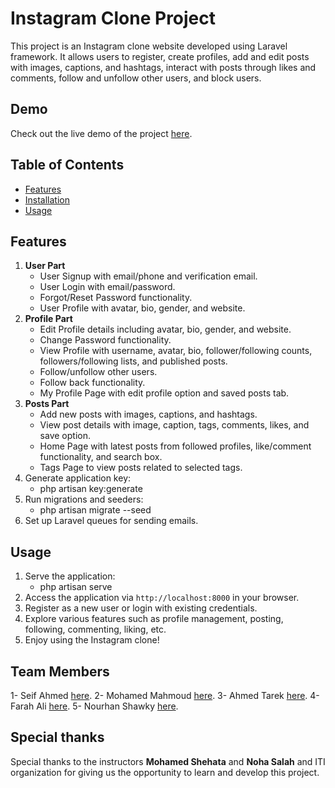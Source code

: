 # Instagram Clone Project

This project is an Instagram clone website developed using Laravel framework. It allows users to register, create profiles, add and edit posts with images, captions, and hashtags, interact with posts through likes and comments, follow and unfollow other users, and block users.

## Demo
Check out the live demo of the project [here](https://github.com/mohamed4mahmouud/instagram-clone/tree/main/Demo).

## Table of Contents
- [Features](#features)
- [Installation](#installation)
- [Usage](#usage)

## Features
1. **User Part**
   - User Signup with email/phone and verification email.
   - User Login with email/password.
   - Forgot/Reset Password functionality.
   - User Profile with avatar, bio, gender, and website.
2. **Profile Part**
   - Edit Profile details including avatar, bio, gender, and website.
   - Change Password functionality.
   - View Profile with username, avatar, bio, follower/following counts, followers/following lists, and published posts.
   - Follow/unfollow other users.
   - Follow back functionality.
   - My Profile Page with edit profile option and saved posts tab.
3. **Posts Part**
   - Add new posts with images, captions, and hashtags.
   - View post details with image, caption, tags, comments, likes, and save option.
   - Home Page with latest posts from followed profiles, like/comment functionality, and search box.
   - Tags Page to view posts related to selected tags.
4. Generate application key:
   - php artisan key:generate
5. Run migrations and seeders:
   - php artisan migrate --seed
6. Set up Laravel queues for sending emails.
   
## Usage
1. Serve the application:
   - php artisan serve
2. Access the application via `http://localhost:8000` in your browser.
3. Register as a new user or login with existing credentials.
4. Explore various features such as profile management, posting, following, commenting, liking, etc.
5. Enjoy using the Instagram clone!

## Team Members
1- Seif Ahmed [here](https://github.com/seifEldeenAhmed).
2- Mohamed Mahmoud [here](https://github.com/mohamed4mahmouud).
3- Ahmed Tarek [here](https://github.com/AhmedMeligy).
4- Farah Ali [here](https://github.com/farahalimohamed).
5- Nourhan Shawky [here](https://github.com/Nourhanshawky).

## Special thanks
Special thanks to the instructors **Mohamed Shehata** and **Noha Salah** and ITI organization for giving us the opportunity to learn and develop this project.





   

